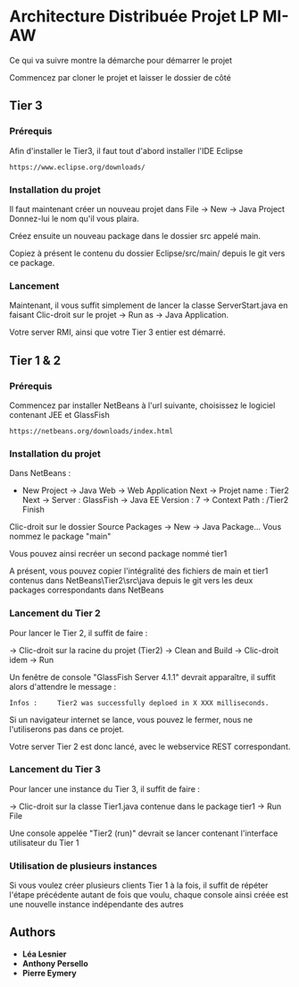 # Architecture Distribuée Projet LP MI-AW

Ce qui va suivre montre la démarche pour démarrer le projet

Commencez par cloner le projet et laisser le dossier de côté

## Tier 3

### Prérequis

Afin d'installer le Tier3, il faut tout d'abord installer l'IDE Eclipse

```
https://www.eclipse.org/downloads/
```

### Installation du projet

Il faut maintenant créer un nouveau projet dans File -> New -> Java Project
Donnez-lui le nom qu'il vous plaira.

Créez ensuite un nouveau package dans le dossier src appelé main.

Copiez à présent le contenu du dossier Eclipse/src/main/ depuis le git vers ce package.

### Lancement

Maintenant, il vous suffit simplement de lancer la classe ServerStart.java en faisant Clic-droit sur le projet -> Run as -> Java Application.

Votre server RMI, ainsi que votre Tier 3 entier est démarré.

## Tier 1 & 2

### Prérequis

Commencez par installer NetBeans à l'url suivante, choisissez le logiciel contenant JEE et GlassFish

```
https://netbeans.org/downloads/index.html
```

### Installation du projet

Dans NetBeans :
+ New Project
	-> Java Web
	-> Web Application
	Next
	-> Projet name : Tier2
	Next
	-> Server : GlassFish
	-> Java EE Version : 7
	-> Context Path : /Tier2
	Finish

Clic-droit sur le dossier Source Packages -> New -> Java Package...
Vous nommez le package "main"

Vous pouvez ainsi recréer un second package nommé tier1

A présent, vous pouvez copier l'intégralité des fichiers de main et tier1 contenus dans NetBeans\Tier2\src\java depuis le git vers les deux packages correspondants dans NetBeans

### Lancement du Tier 2

Pour lancer le Tier 2, il suffit de faire :

-> Clic-droit sur la racine du projet (Tier2) -> Clean and Build
-> Clic-droit idem -> Run

Un fenêtre de console "GlassFish Server 4.1.1" devrait apparaître, il suffit alors d'attendre le message :

```
Ìnfos :		Tier2 was successfully deploed in X XXX milliseconds.
```

Si un navigateur internet se lance, vous pouvez le fermer, nous ne l'utiliserons pas dans ce projet.

Votre server Tier 2 est donc lancé, avec le webservice REST correspondant.

### Lancement du Tier 3

Pour lancer une instance du Tier 3, il suffit de faire :

-> Clic-droit sur la classe Tier1.java contenue dans le package tier1 -> Run File

Une console appelée "Tier2 (run)" devrait se lancer contenant l'interface utilisateur du Tier 1

### Utilisation de plusieurs instances

Si vous voulez créer plusieurs clients Tier 1 à la fois, il suffit de répéter l'étape précédente autant de fois que voulu, chaque console ainsi créée est une nouvelle instance indépendante des autres

## Authors

* **Léa Lesnier**
* **Anthony Persello**
* **Pierre Eymery**